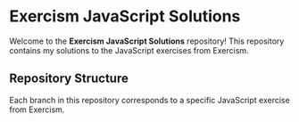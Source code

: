 # Exercism JavaScript Solutions

Welcome to the **Exercism JavaScript Solutions** repository! This repository contains my solutions to the JavaScript exercises from Exercism.

## Repository Structure

Each branch in this repository corresponds to a specific JavaScript exercise from Exercism.